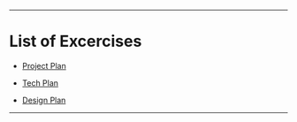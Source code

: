 -----------

# List of Excercises

* [Project Plan](Project_Plan.md)

* [Tech Plan](Technology_Plan.md)

* [Design Plan](Design_Plan_Exercise.md)

------------
